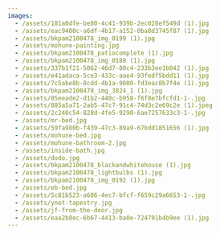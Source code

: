 ```yaml
---
images:
  - /assets/181a0dfe-be80-4c41-939b-2ec028ef549d (1).jpg
  - /assets/eac9400c-a6df-4b17-a152-0ba8d3745f87 (1).jpg
  - /assets/bkpam2100478_img_0199 (1).jpg
  - /assets/mohune-painting.jpg
  - /assets/bkpam2100478_patiocomplete (1).jpg
  - /assets/bkpam2100478_img_0188 (1).jpg
  - /assets/337b1f21-5062-46d7-80c4-233b3ee1b042 (1).jpg
  - /assets/e41adaca-5ce3-433c-aae4-93fedf5bdd11 (1).jpg
  - /assets/7c5abe8b-8cdd-4b1a-9000-fd3eac8b7f4e (1).jpg
  - /assets/bkpam2100478_img_3824_1 (1).jpg
  - /assets/05eeade2-d1b2-440c-b958-f6f8e7bfcfd1-1-.jpg
  - /assets/885a5a71-2ab5-47c7-91c4-74d3c2e69c2e (1).jpeg
  - /assets/2c240c54-828d-4fe5-9290-6ae7257633c3-1-.jpg
  - /assets/mr-bed.jpg
  - /assets/59fa980b-f439-47c3-89a9-67bdd1851656 (1).jpg
  - /assets/mohune-bed.jpg
  - /assets/mohune-bathroom-2.jpg
  - /assets/inside-bath.jpg
  - /assets/dodo.jpg
  - /assets/bkpam2100478_blackandwhitehouse (1).jpg
  - /assets/bkpam2100478_lightbulbs (1).jpg
  - /assets/bkpam2100478_img_0192 (1).jpg
  - /assets/eb-bed.jpg
  - /assets/5c81b523-a686-4ec7-bfcf-f659c29a6653-1-.jpg
  - /assets/ynot-tapestry.jpg
  - /assets/jf-from-the-door.jpg
  - /assets/eaa2b8ec-6b67-4413-ba0e-724791b4b9ee (1).jpg
---
```

